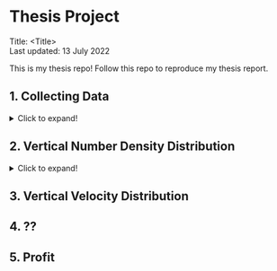 # Thesis Project
Title: \<Title> \
Last updated: 13 July 2022 

This is my thesis repo! Follow this repo to reproduce my thesis report.

## 1. Collecting Data
<details>
<summary>Click to expand!</summary>

* [1.1. Gaia DR3 and 2MASS](<1. Collecting Data/1.1. Gaia DR3 and 2MASS.ipynb>)
* [1.2. RAVE6](<1. Collecting Data/1.2. RAVE6.ipynb>)
* [1.3. APOGEE (SDSS17)](<1. Collecting Data/1.3. APOGEE (SDSS17).ipynb>)
* [1.4. GALAH DR3](<1. Collecting Data/1.4. GALAH DR3.ipynb>)
* [1.5. LAMOST DR7](<1. Collecting Data/1.5. LAMOST DR7.ipynb>)
* [1.6. Combine](<1. Collecting Data/1.6. Combine.ipynb>)
* [1.7. Filter rvs](<1. Collecting Data/1.7. Filter rvs.ipynb>)
* [1.8. Best RV](<1. Collecting Data/1.8. Best RV.ipynb>)
</details>

## 2. Vertical Number Density Distribution
<details>
<summary>Click to expand!</summary>

* [2.1. Spectral Class](<2. Vertical Number Density/2.1. Spectral Class.ipynb>)
* [2.2. Cutting](<2. Vertical Number Density/2.2. Cutting.ipynb>)
</details>

## 3. Vertical Velocity Distribution

## 4. ??

## 5. Profit